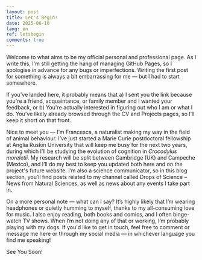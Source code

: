 ```yaml
---
layout: post
title: Let's Begin!
date: 2025-06-10
lang: en
ref: letsbegin
comments: true
---
```


Welcome to what aims to be my official personal and professional page. As I write this, I'm still getting the hang of managing GitHub Pages, so I apologise in advance for any bugs or imperfections. Writing the first post for something is always a bit embarrassing for me — but I had to start somewhere.

If you've landed here, it probably means that 
a) I sent you the link because you're a friend, acquaintance, or family member and I wanted your feedback, or 
b) You're actually interested in figuring out who I am or what I do. 
You've likely already browsed through the CV and Projects pages, so I’ll keep it short on that front.

Nice to meet you — I’m Francesca, a naturalist making my way in the field of animal behaviour. I’ve just started a Marie Curie postdoctoral fellowship at Anglia Ruskin University that will keep me busy for the next two years, during which I’ll be studying the evolution of cognition in *Crocodylus moreletii*. My research will be split between Cambridge (UK) and Campeche (Mexico), and I’ll do my best to keep you updated both here and on the project's future website.
I’m also a science communicator, so in this blog section, you’ll find posts related to my channel called Drops of Science – News from Natural Sciences, as well as news about any events I take part in.

On a more personal note — what can I say? It’s highly likely that I’m wearing headphones or quietly humming to myself, thanks to my all-consuming love for music. I also enjoy reading, both books and comics, and I often binge-watch TV shows. When I’m not doing any of that or working, I’m probably playing with my dogs.
If you'd like to get in touch, feel free to comment or message me here or through my social media — in whichever language you find me speaking!

See You Soon!

